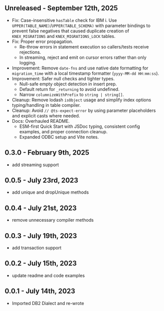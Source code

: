 ## Unreleased - September 12th, 2025

- Fix: Case-insensitive `hasTable` check for IBM i. Use `UPPER(TABLE_NAME)`/`UPPER(TABLE_SCHEMA)` with parameter bindings to prevent false negatives that caused duplicate creation of `KNEX_MIGRATIONS` and `KNEX_MIGRATIONS_LOCK` tables.
- Fix: Proper error propagation.
	- Re-throw errors in statement execution so callers/tests receive rejections.
	- In streaming, reject and emit on cursor errors rather than only logging.
- Improvement: Remove `date-fns` and use native date formatting for `migration_time` with a local timestamp formatter (`yyyy-MM-dd HH:mm:ss`).
- Improvement: Safer null checks and tighter types.
	- Null-safe empty object detection in insert prep.
	- Default return for `_returning` to avoid undefined.
	- Narrow `columnizeWithPrefix` to `string | string[]`.
- Cleanup: Remove lodash `isObject` usage and simplify index options typing/handling in table compiler.
- Cleanup: Avoid `// @ts-expect-error` by using parameter placeholders and explicit casts where needed.
- Docs: Overhauled README.
	- ESM-first Quick Start with JSDoc typing, consistent config examples, and proper connection cleanup.
	- Expanded ODBC setup and Vite notes.

## 0.3.0 - February 9th, 2025
- add streaming support

## 0.0.5 - July 23rd, 2023
- add unique and dropUnique methods

## 0.0.4 - July 21st, 2023
- remove unnecessary compiler methods

## 0.0.3 - July 19th, 2023
- add transaction support

## 0.0.2 - July 15th, 2023
- update readme and code examples

## 0.0.1 - July 14th, 2023
- Imported DB2 Dialect and re-wrote
